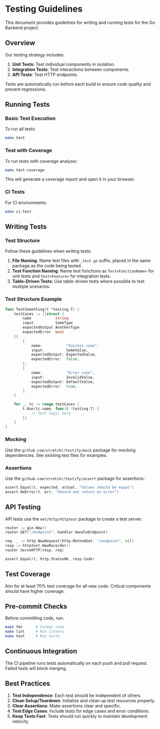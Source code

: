 # Testing Guidelines

This document provides guidelines for writing and running tests for the Go Backend project.

## Overview

Our testing strategy includes:

1. **Unit Tests**: Test individual components in isolation.
2. **Integration Tests**: Test interactions between components.
3. **API Tests**: Test HTTP endpoints.

Tests are automatically run before each build to ensure code quality and prevent regressions.

## Running Tests

### Basic Test Execution

To run all tests:

```bash
make test
```

### Test with Coverage

To run tests with coverage analysis:

```bash
make test-coverage
```

This will generate a coverage report and open it in your browser.

### CI Tests

For CI environments:

```bash
make ci-test
```

## Writing Tests

### Test Structure

Follow these guidelines when writing tests:

1. **File Naming**: Name test files with `_test.go` suffix, placed in the same package as the code being tested.
2. **Test Function Naming**: Name test functions as `Test<FunctionName>` for unit tests and `Test<Feature>` for integration tests.
3. **Table-Driven Tests**: Use table-driven tests where possible to test multiple scenarios.

### Test Structure Example

```go
func TestSomething(t *testing.T) {
    testCases := []struct {
        name           string
        input          SomeType
        expectedOutput AnotherType
        expectedError  bool
    }{
        {
            name:           "Success case",
            input:          SomeValue,
            expectedOutput: ExpectedValue,
            expectedError:  false,
        },
        {
            name:           "Error case",
            input:          InvalidValue,
            expectedOutput: DefaultValue,
            expectedError:  true,
        },
    }

    for _, tc := range testCases {
        t.Run(tc.name, func(t *testing.T) {
            // Test logic here
        })
    }
}
```

### Mocking

Use the `github.com/stretchr/testify/mock` package for mocking dependencies. See existing test files for examples.

### Assertions

Use the `github.com/stretchr/testify/assert` package for assertions:

```go
assert.Equal(t, expected, actual, "Values should be equal")
assert.NoError(t, err, "Should not return an error")
```

## API Testing

API tests use the `net/http/httptest` package to create a test server:

```go
router := gin.New()
router.GET("/endpoint", handler.HandleEndpoint)

req, _ := http.NewRequest(http.MethodGet, "/endpoint", nil)
resp := httptest.NewRecorder()
router.ServeHTTP(resp, req)

assert.Equal(t, http.StatusOK, resp.Code)
```

## Test Coverage

Aim for at least 70% test coverage for all new code. Critical components should have higher coverage.

## Pre-commit Checks

Before committing code, run:

```bash
make fmt      # Format code
make lint     # Run linters 
make test     # Run tests
```

## Continuous Integration

The CI pipeline runs tests automatically on each push and pull request. Failed tests will block merging.

## Best Practices

1. **Test Independence**: Each test should be independent of others.
2. **Clean Setup/Teardown**: Initialize and clean up test resources properly.
3. **Clear Assertions**: Make assertions clear and specific.
4. **Test Edge Cases**: Include tests for edge cases and error conditions.
5. **Keep Tests Fast**: Tests should run quickly to maintain development velocity. 